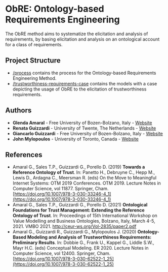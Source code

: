 # ObRE: Ontology-based Requirements Engineering

The ObRE method aims to systematize the elicitation and analysis of requirements, by basing elicitation and analysis on an ontological account for a class of requirements. 

## Project Structure

* [/process](/process) contains the process for the Ontology-based Requirements Engineering Method.
* [/trustworthiness-requirements-case](/trustworthiness-requirements-case) contains the models with a case depicting the usage of ObRE to the elicitation of trustworthiness requirements.

## Authors

* **Glenda Amaral** - Free University of Bozen-Bolzano, Italy - [Website](https://www.researchgate.net/profile/Glenda_Amaral)
* **Renata Guizzardi** - University of Twente, The Netherlands - [Website](https://people.utwente.nl/r.guizzardiv)
* **Giancarlo Guizzardi** - Free University of Bozen-Bolzano, Italy - [Website](http://www.inf.ufes.br/~gguizzardi)
* **John Mylopoulos** - University of Toronto, Canada - [Website](https://www.researchgate.net/profile/John-Mylopoulos)


## References
- Amaral G., Sales T.P., Guizzardi G., Porello D. (2019) **Towards a Reference Ontology of Trust**. In: Panetto H., Debruyne C., Hepp M., Lewis D., Ardagna C., Meersman R. (eds) On the Move to Meaningful Internet Systems: OTM 2019 Conferences. OTM 2019. Lecture Notes in Computer Science, vol 11877. Springer, Cham. [https://doi.org/10.1007/978-3-030-33246-4_1](https://doi.org/10.1007/978-3-030-33246-4_1)
- Amaral G., Sales T.P., Guizzardi G., Porello D. (2021) **Ontological Foundations for Trust Management: Extending the Reference Ontology of Trust**. In: Proceedings of 15th International Workshop on Value Modelling and Business Ontologies, Bolzano, Italy, March 4-5, 2021. VMBO 2021. http://ceur-ws.org/Vol-2835/paper2.pdf
- Amaral G., Guizzardi R., Guizzardi G., Mylopoulos J. (2020) **Ontology-Based Modeling and Analysis of Trustworthiness Requirements: Preliminary Results**. In: Dobbie G., Frank U., Kappel G., Liddle S.W., Mayr H.C. (eds) Conceptual Modeling. ER 2020. Lecture Notes in Computer Science, vol 12400. Springer, Cham. [https://doi.org/10.1007/978-3-030-62522-1_25](https://doi.org/10.1007/978-3-030-62522-1_25)
